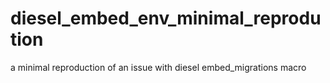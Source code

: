 # diesel_embed_env_minimal_reprodution
a minimal reproduction of an issue with diesel embed_migrations macro
